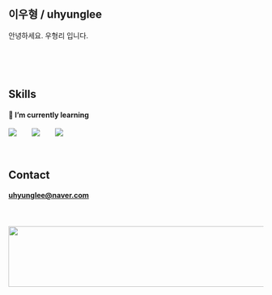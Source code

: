 ## 이우형 / uhyunglee
안녕하세요. 우형리 입니다.<br>

<br />
<br />
<br />

## Skills
#### 🌱 I’m currently learning 
<div style="display:flex;gap:30px;flex-wrap:wrap;">
    <img src="https://img.shields.io/badge/Java-007396?style=for-the-badge&logo=Java&logoColor=white">
    <img src="https://img.shields.io/badge/Spring-6DB33F.svg?&style=for-the-badge&logo=Spring&logoColor=white">
    <img src="https://img.shields.io/badge/js-F7DF1E?style=for-the-badge&logo=javascript&logoColor=black">
</div>
<br />
<br />

  
## Contact
#### uhyunglee@naver.com
<br />
<br />
<a href="https://www.gitanimals.org/en_US?utm_medium=image&utm_source=uhyunglee&utm_content=line">
  <img
    src="https://render.gitanimals.org/lines/uhyunglee?pet-id=702072139958004975"
    width="600"
    height="120"
  />
</a>
<br />
  
  
  
